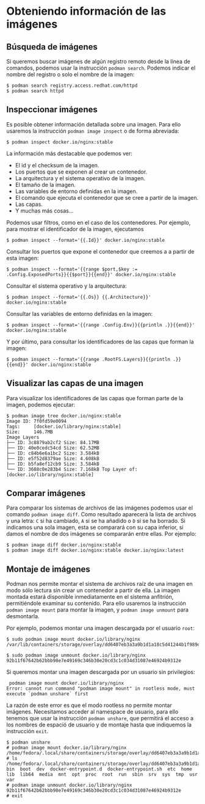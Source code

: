 # Obteniendo información de las imágenes

## Búsqueda de imágenes

Si queremos buscar imágenes de algún registro remoto desde la línea de comandos, podemos usar la instrucción `podman search`. Podemos indicar el nombre del registro o solo el nombre de la imagen:

```
$ podman search registry.access.redhat.com/httpd
$ podman search httpd
```

## Inspeccionar imágenes

Es posible obtener información detallada sobre una imagen. Para ello usaremos la instrucción `podman image inspect` o de forma abreviada:

```
$ podman inspect docker.io/nginx:stable
```

La información más destacable que podemos ver:

* El id y el checksum de la imagen.
* Los puertos que se exponen al crear un contenedor.
* La arquitectura y el sistema operativo de la imagen.
* El tamaño de la imagen.
* Las variables de entorno definidas en la imagen.
* El comando que ejecuta el contenedor que se cree a partir de la imagen.
* Las capas.
* Y muchas más cosas...

Podemos usar filtros, como en el caso de los contenedores. Por ejemplo, para mostrar el identificador de la imagen, ejecutamos

```
$ podman inspect --format='{{.Id}}' docker.io/nginx:stable
```

Consultar los puertos que expone el contenedor que creemos a a partir de esta imagen:

```
$ podman inspect --format='{{range $port,$key := .Config.ExposedPorts}}{{$port}}{{end}}' docker.io/nginx:stable
```

Consultar el sistema operativo y la arquitectura:

```
$ podman inspect --format='{{.Os}} {{.Architecture}}' docker.io/nginx:stable
```

Consultar las variables de entorno definidas en la imagen:

```
$ podman inspect --format='{{range .Config.Env}}{{println .}}{{end}}' docker.io/nginx:stable
```

Y por último, para consultar los identificadores de las capas que forman la imagen:

```
$ podman inspect --format='{{range .RootFS.Layers}}{{println .}}{{end}}' docker.io/nginx:stable
```

## Visualizar las capas de una imagen

Para visualizar los identificadores de las capas que forman parte de la imagen, podemos ejecutar:

```
$ podman image tree docker.io/nginx:stable
Image ID: 7f0fd59e0094
Tags:     [docker.io/library/nginx:stable]
Size:     146.7MB
Image Layers
├── ID: 3c8879ab2cf2 Size: 84.17MB
├── ID: 40e0cedc54cd Size: 62.52MB
├── ID: c84b6e6a1bc2 Size: 3.584kB
├── ID: e5f52d8379ae Size: 4.608kB
├── ID: b5fa8ef12cb9 Size: 3.584kB
└── ID: 3688c0e283b4 Size: 7.168kB Top Layer of: [docker.io/library/nginx:stable]
```

## Comparar imágenes

Para comparar los sistemas de archivos de las imágenes podemos usar el comando `podman image diff`. Como resultado aparecerá la lista de archivos y una letra: `C` si ha cambiado, `A` si se ha añadido o `D` si se ha borrado. Si indicamos una sola imagen, esta se comparará con su capa inferior, si damos el nombre de dos imágenes se compararán entre ellas. Por ejemplo:

```
$ podman image diff docker.io/nginx:stable
$ podman image diff docker.io/nginx:stable docker.io/nginx:latest
```

## Montaje de imágenes

Podman nos permite montar el sistema de archivos raíz de una imagen en modo sólo lectura sin crear un contenedor a partir de ella. La imagen montada estará disponible inmediatamente en el sistema anfitrión, permitiéndole examinar su contenido. Para ello usaremos la instrucción `podman image mount` para montar la imagen, y `podman image unmount` para desmontarla.

Por ejemplo, podemos montar una imagen descargada por el usuario `root`:

```
$ sudo podman image mount docker.io/library/nginx
/var/lib/containers/storage/overlay/dd6407eb3a3a9b1d1a18c5d41244b1f989d5cd69a92cc39cd5bab1149d5d8f31/merged

$ sudo podman image unmount docker.io/library/nginx
92b11f67642b62bbb98e7e49169c346b30e20cd3c1c034d31087e46924b9312e
```

Si queremos montar una imagen descargada por un usuario sin privilegios:

```
 podman image mount docker.io/library/nginx
Error: cannot run command "podman image mount" in rootless mode, must execute `podman unshare` first
```

La razón de este error es que el modo rootless no permite montar imágenes. Necesitamos acceder al namespace de usuario, para ello tenemos que usar la instrucción `podman unshare`, que permitirá el acceso a los nombres de espació de usuario y de montaje hasta que indiquemos la instrucción `exit`.

```
$ podman unshare
# podman image mount docker.io/library/nginx
/home/fedora/.local/share/containers/storage/overlay/dd6407eb3a3a9b1d1a18c5d41244b1f989d5cd69a92cc39cd5bab1149d5d8f31/merged
# ls /home/fedora/.local/share/containers/storage/overlay/dd6407eb3a3a9b1d1a18c5d41244b1f989d5cd69a92cc39cd5bab1149d5d8f31/merged
bin  boot  dev  docker-entrypoint.d  docker-entrypoint.sh  etc  home  lib  lib64  media  mnt  opt  proc  root  run  sbin  srv  sys  tmp  usr  var
# podman image unmount docker.io/library/nginx
92b11f67642b62bbb98e7e49169c346b30e20cd3c1c034d31087e46924b9312e
# exit
```

